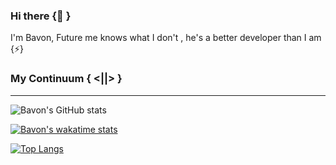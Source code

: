 ### Hi there {👋 }
I'm Bavon, Future me knows what I don't , he's a better developer than I am {⚡}



<!-- - 🌱 I’m currently learning AI && ML -->
<!-- - 💬 Ask me about Algorithms -->
<!-- - 📫 How to reach me: Via  [email](bavonakumu@gmail.com) -->
<!-- - ⚡ Fun fact: I'm a [GOT](https://en.wikipedia.org/wiki/Game_of_Thrones) fun -->
<!--
**Bavon101/Bavon101** is a ✨ _special_ ✨ repository because its `README.md` (this file) appears on your GitHub profile.

Here are some ideas to get you started:

- 🔭 I’m currently working on ...
- 🌱 I’m currently learning ...
- 👯 I’m looking to collaborate on ...
- 🤔 I’m looking for help with ...
- 💬 Ask me about ...
- 📫 How to reach me: ...
- 😄 Pronouns: ...
- ⚡ Fun fact: ...
-->

<!--[![Bavon's GitHub stats](https://github-readme-stats.vercel.app/api?username=Bavon101)](https://github.com/anuraghazra/github-readme-stats)-->
### My Continuum { <||> }
***

![Bavon's GitHub stats](https://github-readme-stats.vercel.app/api?username=Bavon101&count_private=true&show_icons=true&theme=dark&border_radius=20)

[![Bavon's wakatime stats](https://github-readme-stats.vercel.app/api/wakatime?username=Bavon&count_private=true&show_icons=true&theme=dracula&border_radius=10)](https://github.com/Bavon101/github-readme-stats)

[![Top Langs](https://github-readme-stats.vercel.app/api/top-langs/?username=Bavon101&count_private=true&show_icons=true&theme=dark&border_radius=20)](https://github.com/Bavon101/github-readme-stats)        

<!-- <img align="right" alt="GIF" height="170px" src="https://media.giphy.com/media/J5B1Y8QZnzXXbLQIBu/giphy.gif" />
### Listening to 🎧 -->

<!-- [![Spotify](https://novatorem-kyzbk7wxl-bardiesel.vercel.app/api/spotify)](https://open.spotify.com/user/wkcjuvn21l73rd5j2isfr87xs) -->


<!-- #### Visitors Since epoch 👀
![Visitor Count](https://profile-counter.glitch.me/{Bavon101}/count.svg) -->
